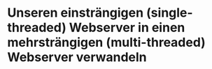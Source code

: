 # Unseren einsträngigen (single-threaded) Webserver in einen mehrsträngigen (multi-threaded) Webserver verwandeln
